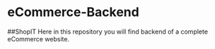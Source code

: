 # eCommerce-Backend

##ShopIT
Here in this repository you will find backend of a complete eCommerce website.
